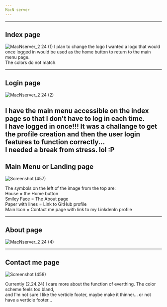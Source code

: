 ```yaml
---
MacN server
---
```


---
Index page
---

![MacNserver_2 24 (1)](https://github.com/TheEvergreenStateCollege/upper-division-cs/assets/129904249/b0afdc18-ebb2-4b10-8bba-1336bab60928)
I plan to change the logo I wanted a logo that would once logged in would be used as the home button to return to the main menu page.<br>
The colors do not match.

---
Login page
---

![MacNserver_2 24 (2)](https://github.com/TheEvergreenStateCollege/upper-division-cs/assets/129904249/bc73cd91-f735-45a7-8acd-6ef4bbb308b7)

I have the main menu accessible on the index page so that I don't have to log in each time.<br> 
I have logged in once!!! It was a challange to get the profile creation and then the user login features to function correctly...<br> 
I needed a break from stress. lol :P
---
Main Menu or Landing page
---

![Screenshot (457)](https://github.com/TheEvergreenStateCollege/upper-division-cs/assets/129904249/46e5bdb2-9e86-4123-977f-650f69a24db2)

The symbols on the left of the image from the top are:<br>
House = the Home button<br>
Smiley Face = The About page<br>
Paper with lines = Link to GitHub profile<br>
Main Icon = Contact me page with link to my LinkdenIn profile<br>

---
About page
---

![MacNserver_2 24 (4)](https://github.com/TheEvergreenStateCollege/upper-division-cs/assets/129904249/d4a598e8-78ff-4edb-beaa-d02130fac409)


---
Contact me page
---
![Screenshot (458)](https://github.com/TheEvergreenStateCollege/upper-division-cs/assets/129904249/632d1585-6b89-4d3b-8233-8ea1b5f87468)




Currently (2.24.24) I care more about the function of everthing. The color scheme feels too bland,<br> 
and I'm not sure I like the verticle footer, maybe make it thinner... or not have a verticle footer... 
